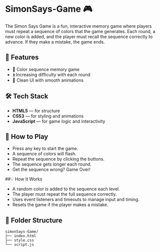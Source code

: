 # SimonSays-Game 🎮

The Simon Says Game is a fun, interactive memory game where players must repeat a sequence of colors that the game generates. Each round, a new color is added, and the player must recall the sequence correctly to advance. If they make a mistake, the game ends.

## 🚀 Features

- 🎵 Color sequence memory game
- ⏫ Increasing difficulty with each round
- 🎨 Clean UI with smooth animations

## 🛠️ Tech Stack

- **HTML5** — for structure  
- **CSS3** — for styling and animations  
- **JavaScript** — for game logic and interactivity

## 📌 How to Play

- Press any key to start the game.
- A sequence of colors will flash.
- Repeat the sequence by clicking the buttons.
- The sequence gets longer each round.
- Get the sequence wrong? Game Over!

##💡 How It Works
- A random color is added to the sequence each level.
- The player must repeat the full sequence correctly.
- Uses event listeners and timeouts to manage input and timing.
- Resets the game if the player makes a mistake.


## 📂 Folder Structure

```plaintext
simonSays-Game/
├── index.html
├── style.css
└── script.js
